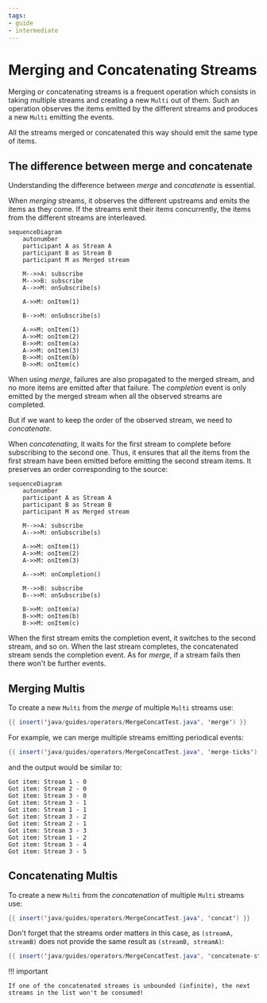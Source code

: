```yaml
---
tags:
- guide
- intermediate
---
```


# Merging and Concatenating Streams

Merging or concatenating streams is a frequent operation which consists in taking multiple streams and creating a new `Multi` out of them.
Such an operation observes the items emitted by the different streams and produces a new `Multi` emitting the events.

All the streams merged or concatenated this way should emit the same type of items.

## The difference between merge and concatenate

Understanding the difference between _merge_ and _concatenate_ is essential.

When _merging_ streams, it observes the different upstreams and emits the items as they come.
If the streams emit their items concurrently, the items from the different streams are interleaved.

```mermaid
sequenceDiagram
    autonumber
    participant A as Stream A
    participant B as Stream B
    participant M as Merged stream
    
    M-->>A: subscribe
    M-->>B: subscribe    
    A-->>M: onSubscribe(s)
    
    A->>M: onItem(1)
    
    B-->>M: onSubscribe(s)

    A->>M: onItem(1)
    A->>M: onItem(2)
    B->>M: onItem(a)    
    A->>M: onItem(3)
    B->>M: onItem(b)
    B->>M: onItem(c)
```

When using _merge_, failures are also propagated to the merged stream, and no more items are emitted after that failure.
The _completion_ event is only emitted by the merged stream when all the observed streams are completed.

But if we want to keep the order of the observed stream, we need to _concatenate_.

When _concatenating_, it waits for the first stream to complete before subscribing to the second one. Thus, it ensures that all the items from the first stream have been emitted before emitting the second stream items. It preserves an order corresponding to the source:

```mermaid
sequenceDiagram
    autonumber
    participant A as Stream A
    participant B as Stream B
    participant M as Merged stream
    
    M-->>A: subscribe
    A-->>M: onSubscribe(s)

    A->>M: onItem(1)
    A->>M: onItem(2)
    A->>M: onItem(3)
    
    A-->>M: onCompletion()
    
    M-->>B: subscribe
    B-->>M: onSubscribe(s)
    
    B->>M: onItem(a)    
    B->>M: onItem(b)
    B->>M: onItem(c)
```

When the first stream emits the completion event, it switches to the second stream, and so on.
When the last stream completes, the concatenated stream sends the completion event.
As for _merge_, if a stream fails then there won't be further events.

## Merging Multis

To create a new `Multi` from the _merge_ of multiple `Multi` streams use:

```java linenums="1"
{{ insert('java/guides/operators/MergeConcatTest.java', 'merge') }}
```

For example, we can merge multiple streams emitting periodical events:

```java linenums="1"
{{ insert('java/guides/operators/MergeConcatTest.java', 'merge-ticks') }}
```

and the output would be similar to:

```text
Got item: Stream 1 - 0
Got item: Stream 2 - 0
Got item: Stream 3 - 0
Got item: Stream 3 - 1
Got item: Stream 1 - 1
Got item: Stream 3 - 2
Got item: Stream 2 - 1
Got item: Stream 3 - 3
Got item: Stream 1 - 2
Got item: Stream 3 - 4
Got item: Stream 3 - 5
```

## Concatenating Multis

To create a new `Multi` from the _concatenation_ of multiple `Multi` streams use:

```java linenums="1"
{{ insert('java/guides/operators/MergeConcatTest.java', 'concat') }}
```

Don't forget that the streams order matters in this case, as `(streamA, streamB)` does not provide the same result as `(streamB, streamA)`:

```java linenums="1"
{{ insert('java/guides/operators/MergeConcatTest.java', 'concatenate-strings') }}
```

!!! important
    
    If one of the concatenated streams is unbounded (infinite), the next streams in the list won't be consumed!

